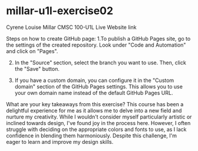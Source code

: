 # millar-u1l-exercise02

Cyrene Louise Millar
CMSC 100-U1L
Live Website link



Steps on how to create GitHub page: 
1.To publish a GitHub Pages site, go to the settings of the created repository. Look under "Code and Automation" and click on "Pages".

2. In the "Source" section, select the branch you want to use. Then, click the "Save" button.

3. If you have a custom domain, you can configure it in the "Custom domain" section of the GitHub Pages settings. This allows you to use your own domain name instead of the default GitHub Pages URL.

What are your key takeaways from this exercise?
This course has been a delightful experience for me as it allows me to delve into a new field and nurture my creativity. While I wouldn't consider myself particularly artistic or inclined towards design, I've found joy in the process here. However, I often struggle with deciding on the appropriate colors and fonts to use, as I lack confidence in blending them harmoniously. Despite this challenge, I'm eager to learn and improve my design skills.
